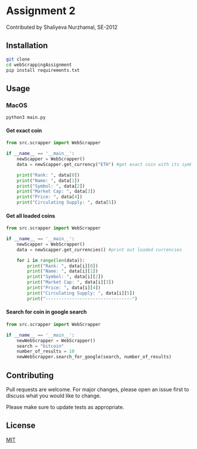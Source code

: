 # Assignment 2

Contributed by Shaliyeva Nurzhamal, SE-2012

## Installation

```bash
git clone 
cd webScrappingAssignment
pip install requirements.txt
```

## Usage

### MacOS 
```
python3 main.py
```


#### Get exact coin
```python
from src.scrapper import WebScrapper

if __name__ == '__main__':
    newScapper = WebScrapper()
    data = newScapper.get_currency("ETH") #get exact coin with its symbol

    print("Rank: ", data[0])
    print("Name: ", data[1])
    print("Symbol: ", data[2])
    print("Market Cap: ", data[3])
    print("Price: ", data[4])
    print("Circulating Supply: ", data[5]) 
```
#### Get all loaded coins
```python
from src.scrapper import WebScrapper

if __name__ == '__main__':
    newScapper = WebScrapper()
    data = newScapper.get_currencies() #print out loaded currencies

    for i in range(len(data)):
        print("Rank: ", data[i][0])
        print("Name: ", data[i][1])
        print("Symbol: ", data[i][2])
        print("Market Cap: ", data[i][3])
        print("Price: ", data[i][4])
        print("Circulating Supply: ", data[i][5])
        print("---------------------------------")
```
#### Search for coin in google search
```python
from src.scrapper import WebScrapper

if __name__ == '__main__':
    newWebScrapper = WebScrapper()
    search = "bitcoin"
    number_of_results = 10
    newWebScrapper.search_for_google(search, number_of_results)
```

## Contributing
Pull requests are welcome. For major changes, please open an issue first to discuss what you would like to change.

Please make sure to update tests as appropriate.

## License
[MIT](https://choosealicense.com/licenses/mit/)
